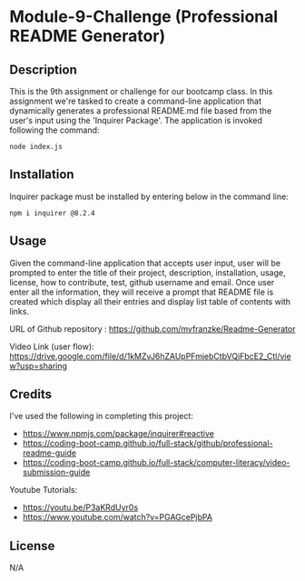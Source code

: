 # Module-9-Challenge (Professional README Generator)
## Description
This is the 9th assignment or challenge for our bootcamp class. In this assignment we're tasked to create a command-line application that dynamically generates a professional README.md file based from the user's input using the 'Inquirer Package'. The application is invoked following the command: 

```
node index.js
```

## Installation
Inquirer package must be installed by entering below in the command line:

```
npm i inquirer @8.2.4
```

## Usage
Given the command-line application that accepts user input, user will be prompted to enter the title of their project, description, installation, usage, license, how to contribute, test, github username and email. Once user enter all the information, they will receive a prompt that README file is created which display all their entries and display list table of contents with links.

URL of Github repository : https://github.com/mvfranzke/Readme-Generator

Video Link (user flow): https://drive.google.com/file/d/1kMZvJ6hZAUpPFmjebCtbVQjFbcE2_Ctl/view?usp=sharing

## Credits
I've used the following in completing this project:

- https://www.npmjs.com/package/inquirer#reactive
- https://coding-boot-camp.github.io/full-stack/github/professional-readme-guide
- https://coding-boot-camp.github.io/full-stack/computer-literacy/video-submission-guide

Youtube Tutorials:
- https://youtu.be/P3aKRdUyr0s
- https://www.youtube.com/watch?v=PGAGcePjbPA


## License
N/A
